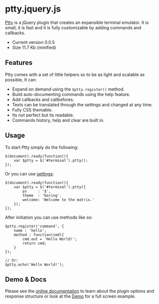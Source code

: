 # ptty.jquery.js

[Ptty](http://goto.pachanka.org/ptty/docs) is a jQuery plugin that creates an expansible terminal emulator. It is small, it is fast and it is fully customizable by adding commands and callbacks.

* Current version 0.0.5
* Size 11.7 Kb (minified)

## Features

Ptty comes with a set of little helpers so to be as light and scalable as possible, It can:

* Expand on demand using the <code>$ptty.register()</code> method.
* Build auto-documenting commands using the help feature.
* Add callbacks and callbefores.
* Texts can be translated through the settings and changed at any time.
* Fully CSS themable.
* Its not perfect but its readable.
* Commands history, help and clear are built in.

## Usage

To start Ptty simply do the following:
    
    $(document).ready(function(){
        var $ptty = $('#terminal').ptty();
    });

Or you can use [settings](http://goto.pachanka.org/ptty/docs#settings):
    
    $(document).ready(function(){
	    var $ptty = $('#terminal').ptty({
	        ps     : '$',
	        theme  : 'boring',
	        welcome: 'Welcome to the matrix.'
	    });
	});

After initiation you can use methods like so:

    $ptty.register('command', { 
        name : 'hello', 
        method : function(cmd){
            cmd.out = 'Hello World!';
            return cmd;
        } 
    });

    // Or:
    $ptty.echo('Hello World!');


## Demo & Docs

Please see the [online documentation](http://goto.pachanka.org/ptty/docs) to learn about the plugin options and response structure or look at the [Demo](http://goto.pachanka.org/ptty/) for a full screen example.
